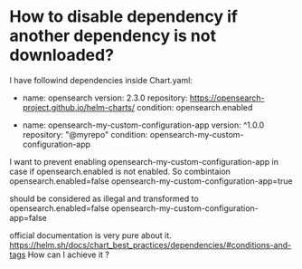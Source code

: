 
# How to disable dependency if another dependency is not downloaded?

I have followind dependencies inside Chart.yaml:
  - name: opensearch
    version: 2.3.0
    repository: https://opensearch-project.github.io/helm-charts/
    condition: opensearch.enabled

  - name: opensearch-my-custom-configuration-app
    version: ^1.0.0
    repository: "@myrepo"
    condition: opensearch-my-custom-configuration-app

I want to prevent enabling opensearch-my-custom-configuration-app in case if opensearch.enabled is not enabled.
So combintaion
opensearch.enabled=false
opensearch-my-custom-configuration-app=true

should be considered as illegal and transformed to
opensearch.enabled=false
opensearch-my-custom-configuration-app=false

official documentation is very pure about it. https://helm.sh/docs/chart_best_practices/dependencies/#conditions-and-tags
How can I achieve it ?

        